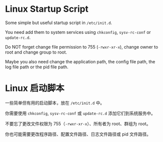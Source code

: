 Linux Startup Script
====================

Some simple but useful startup script in `/etc/init.d`.

You need add them to system services using `chkconfig`, `sysv-rc-conf` or `update-rc.d`.

Do NOT forget change file permission to 755 (`-rwxr-xr-x`), change owner to root and change group to root.

Maybe you also need change the application path, the config file path, the log file path or the pid file path.

Linux 启动脚本
=============

一些简单但有用的启动脚本，放在 `/etc/init.d` 中。

你需要使用 `chkconfig`, `sysv-rc-conf` 或 `update-rc.d` 添加它们到系统服务中。

不要忘了更改文件权限为 755（`-rwxr-xr-x`）、所有者为 root、群组为 root。

你也可能需要更改程序路径、配置文件路径、日志文件路径或 pid 文件路径。